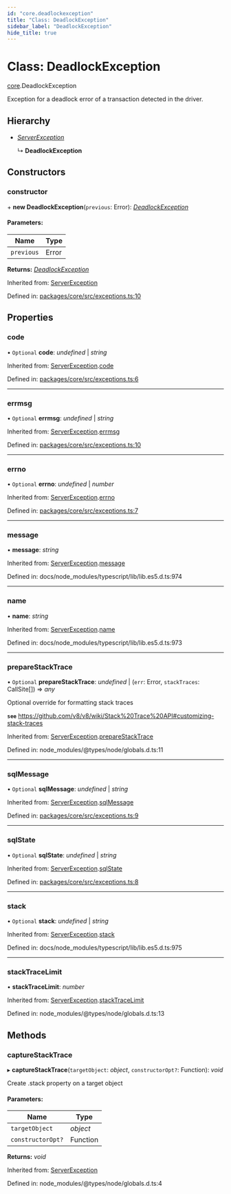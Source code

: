 ```yaml
---
id: "core.deadlockexception"
title: "Class: DeadlockException"
sidebar_label: "DeadlockException"
hide_title: true
---
```


# Class: DeadlockException

[core](../modules/core.md).DeadlockException

Exception for a deadlock error of a transaction detected in the driver.

## Hierarchy

* [*ServerException*](core.serverexception.md)

  ↳ **DeadlockException**

## Constructors

### constructor

\+ **new DeadlockException**(`previous`: Error): [*DeadlockException*](core.deadlockexception.md)

#### Parameters:

Name | Type |
------ | ------ |
`previous` | Error |

**Returns:** [*DeadlockException*](core.deadlockexception.md)

Inherited from: [ServerException](core.serverexception.md)

Defined in: [packages/core/src/exceptions.ts:10](https://github.com/mikro-orm/mikro-orm/blob/969d4229bd/packages/core/src/exceptions.ts#L10)

## Properties

### code

• `Optional` **code**: *undefined* \| *string*

Inherited from: [ServerException](core.serverexception.md).[code](core.serverexception.md#code)

Defined in: [packages/core/src/exceptions.ts:6](https://github.com/mikro-orm/mikro-orm/blob/969d4229bd/packages/core/src/exceptions.ts#L6)

___

### errmsg

• `Optional` **errmsg**: *undefined* \| *string*

Inherited from: [ServerException](core.serverexception.md).[errmsg](core.serverexception.md#errmsg)

Defined in: [packages/core/src/exceptions.ts:10](https://github.com/mikro-orm/mikro-orm/blob/969d4229bd/packages/core/src/exceptions.ts#L10)

___

### errno

• `Optional` **errno**: *undefined* \| *number*

Inherited from: [ServerException](core.serverexception.md).[errno](core.serverexception.md#errno)

Defined in: [packages/core/src/exceptions.ts:7](https://github.com/mikro-orm/mikro-orm/blob/969d4229bd/packages/core/src/exceptions.ts#L7)

___

### message

• **message**: *string*

Inherited from: [ServerException](core.serverexception.md).[message](core.serverexception.md#message)

Defined in: docs/node_modules/typescript/lib/lib.es5.d.ts:974

___

### name

• **name**: *string*

Inherited from: [ServerException](core.serverexception.md).[name](core.serverexception.md#name)

Defined in: docs/node_modules/typescript/lib/lib.es5.d.ts:973

___

### prepareStackTrace

• `Optional` **prepareStackTrace**: *undefined* \| (`err`: Error, `stackTraces`: CallSite[]) => *any*

Optional override for formatting stack traces

**`see`** https://github.com/v8/v8/wiki/Stack%20Trace%20API#customizing-stack-traces

Inherited from: [ServerException](core.serverexception.md).[prepareStackTrace](core.serverexception.md#preparestacktrace)

Defined in: node_modules/@types/node/globals.d.ts:11

___

### sqlMessage

• `Optional` **sqlMessage**: *undefined* \| *string*

Inherited from: [ServerException](core.serverexception.md).[sqlMessage](core.serverexception.md#sqlmessage)

Defined in: [packages/core/src/exceptions.ts:9](https://github.com/mikro-orm/mikro-orm/blob/969d4229bd/packages/core/src/exceptions.ts#L9)

___

### sqlState

• `Optional` **sqlState**: *undefined* \| *string*

Inherited from: [ServerException](core.serverexception.md).[sqlState](core.serverexception.md#sqlstate)

Defined in: [packages/core/src/exceptions.ts:8](https://github.com/mikro-orm/mikro-orm/blob/969d4229bd/packages/core/src/exceptions.ts#L8)

___

### stack

• `Optional` **stack**: *undefined* \| *string*

Inherited from: [ServerException](core.serverexception.md).[stack](core.serverexception.md#stack)

Defined in: docs/node_modules/typescript/lib/lib.es5.d.ts:975

___

### stackTraceLimit

• **stackTraceLimit**: *number*

Inherited from: [ServerException](core.serverexception.md).[stackTraceLimit](core.serverexception.md#stacktracelimit)

Defined in: node_modules/@types/node/globals.d.ts:13

## Methods

### captureStackTrace

▸ **captureStackTrace**(`targetObject`: *object*, `constructorOpt?`: Function): *void*

Create .stack property on a target object

#### Parameters:

Name | Type |
------ | ------ |
`targetObject` | *object* |
`constructorOpt?` | Function |

**Returns:** *void*

Inherited from: [ServerException](core.serverexception.md)

Defined in: node_modules/@types/node/globals.d.ts:4
